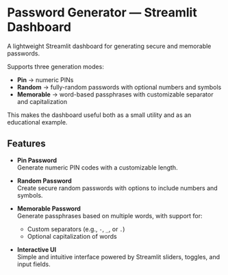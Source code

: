 # Password Generator — Streamlit Dashboard

A lightweight Streamlit dashboard for generating secure and memorable passwords.  

Supports three generation modes:  
- **Pin** → numeric PINs  
- **Random** → fully-random passwords with optional numbers and symbols  
- **Memorable** → word-based passphrases with customizable separator and capitalization  

This makes the dashboard useful both as a small utility and as an educational example.


## Features

- **Pin Password**  
  Generate numeric PIN codes with a customizable length.  

- **Random Password**  
  Create secure random passwords with options to include numbers and symbols.  

- **Memorable Password**  
  Generate passphrases based on multiple words, with support for:  
  - Custom separators (e.g., `-`, `_`, or `.`)  
  - Optional capitalization of words  

- **Interactive UI**  
  Simple and intuitive interface powered by Streamlit sliders, toggles, and input fields.  
